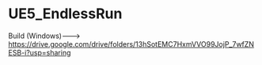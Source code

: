 # UE5_EndlessRun

Build (Windows)---> https://drive.google.com/drive/folders/13hSotEMC7HxmVVO99JojP_7wfZNESB-i?usp=sharing
